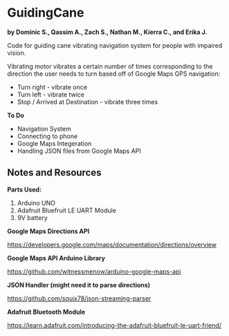 # GuidingCane
**by Dominic S., Qassim A., Zach S., Nathan M., Kierra C., and Erika J.**

Code for guiding cane vibrating navigation system for people with impaired vision.

Vibrating motor vibrates a certain number of times corresponding to the direction the user needs to turn based off of Google Maps GPS navigation:

- Turn right - vibrate once
- Turn left - vibrate twice
- Stop / Arrived at Destination - vibrate three times

**To Do**
- Navigation System
- Connecting to phone
- Google Maps Integeration
- Handling JSON files from Google Maps API

## Notes and Resources

**Parts Used:**

1. Arduino UNO
2. Adafruit Bluefruit LE UART Module
3. 9V battery

**Google Maps Directions API**

https://developers.google.com/maps/documentation/directions/overview

**Google Maps API Arduino Library**

https://github.com/witnessmenow/arduino-google-maps-api

**JSON Handler (might need it to parse directions)**

https://github.com/squix78/json-streaming-parser

**Adafruit Bluetooth Module**

https://learn.adafruit.com/introducing-the-adafruit-bluefruit-le-uart-friend/
